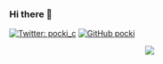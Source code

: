 ### Hi there 👋

[![Twitter: pocki_c](https://img.shields.io/twitter/follow/pocki_c?style=social)](https://twitter.com/pocki_c)
[![GitHub pocki](https://img.shields.io/github/followers/pocki?label=follow&style=social)](https://github.com/pocki)

<p align="center">
  <img align="center" src="https://github-readme-stats.vercel.app/api/?username=pocki&show_icons=true&count_private=true&include_all_commits=true&hide_border=true">
</p>
<!--
**pocki/pocki** is a ✨ _special_ ✨ repository because its `README.md` (this file) appears on your GitHub profile.

Here are some ideas to get you started:

- 🔭 I’m currently working on ...
- 🌱 I’m currently learning ...
- 👯 I’m looking to collaborate on ...
- 🤔 I’m looking for help with ...
- 💬 Ask me about ...
- 📫 How to reach me: ...
- 😄 Pronouns: ...
- ⚡ Fun fact: ...
-->
